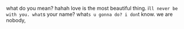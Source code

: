 what do you mean?
hahah
love is the most beautiful thing.
i`ll never be with you.
what`s your name?
what`s u gonna do?
i don`t know.
we are nobody,

